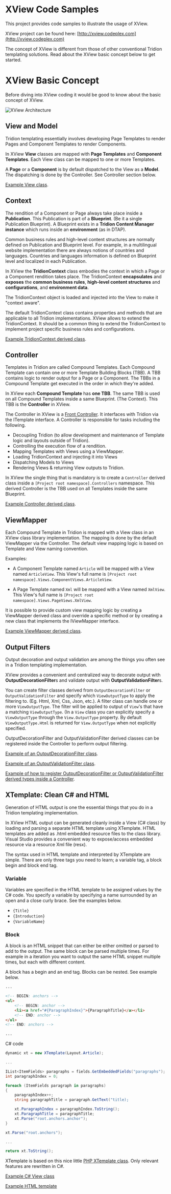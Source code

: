 # XView Code Samples
This project provides code samples to illustrate the usage of XView.

XView project can be found here: [http://xview.codeplex.com](http://xview.codeplex.com)

The concept of XView is different from those of other conventional Tridion templating solutions. Read about the XView basic concept below to get started.

# XView Basic Concept
Before diving into XView coding it would be good to know about the basic concept of XView.

![XView Architecture](xview.png)

## View and Model
Tridion templating essentially involves developing Page Templates to render Pages and Component Templates to render Components.

In XView **View** classes are mapped with **Page Templates** and **Component Templates**. Each View class can be mapped to one or more Templates.

A **Page** or a **Component** is by default dispatched to the View as a **Model**. The dispatching is done by the Controller. See Controller section below.

[Example View class](https://github.com/hoangchu/xview-codesamples/blob/master/Source/Templating/Views/ComponentViews/ArticleView.cs).

## Context
The rendition of a Component or Page always take place inside a **Publication**. This Publication is part of a **Blueprint**. (Be it a single Publication Blueprint). A Blueprint exists in a **Tridion Content Manager instance** which runs inside an **environment** (as in DTAP).

Common business rules and high-level content structures are normally defined on Publication and Blueprint level. For example, in a multilingual website implementation there are always notions of countries and languages. Countries and languages information is defined on Blueprint level and localized in each Publication.  

In XView the **TridionContext** class embodies the context in which a Page or a Component rendition takes place. The TridionContext **encapsulates** and **exposes** the **common business rules**, **high-level content structures** and **configurations**, and **environment data**.

The TridionContext object is loaded and injected into the View to make it "context aware".

The default TridionContext class contains properties and methods that are applicable to all Tridion implementations. XView allows to extend the TridionContext. It should be a common thing to extend the TridionContext to implement project specific business rules and configurations.

[Example TridionContext derived class](https://github.com/hoangchu/xview-codesamples/blob/master/Source/Templating/Controllers/IntranetContext.cs).

## Controller
Templates in Tridion are called Compound Templates. Each Compound Template can contain one or more Template Building Blocks (TBB). A TBB contains logic to render output for a Page or a Component. The TBBs in a Compound Template get executed in the order in which they're added.

In XView each **Compound Template** has **one TBB**. The same TBB is used on all Compound Templates inside a same Blueprint. (The Context). This TBB is the **Controller** in XView.

The Controller in XView is a [Front Controller](https://en.wikipedia.org/wiki/Front_Controller_pattern). It interfaces with Tridion via the ITemplate interface. A Controller is responsible for tasks including the following.

- Decoupling Tridion (to allow development and maintenance of Template logic and layouts outside of Tridion).
- Controlling the execution flow of a rendition.
- Mapping Templates with Views using a ViewMapper.
- Loading TridionContext and injecting it into Views
- Dispatching Models to Views
- Rendering Views & returning View outputs to Tridion.

In XView the single thing that is mandatory is to create a `Controller` derived class inside a `[Project root namespace].Controllers` namespace. This derived Controller is the TBB used on all Templates inside the same Blueprint.

[Example Controller derived class](https://github.com/hoangchu/xview-codesamples/blob/master/Source/Templating/Controllers/IntranetController.cs).

## ViewMapper
Each Compound Template in Tridion is mapped with a View class in an XView class library implementation. The mapping is done by the default ViewMapper via the Controller. The default view mapping logic is based on Template and View naming convention.

Examples:

- A Component Template named `Article` will be mapped with a View named `ArticleView`. This View's full name is `[Project root namespace].Views.ComponentViews.ArticleView`.

- A Page Template named `Xml` will be mapped with a View named `XmlView`. This View's full name is `[Project root namespace].Views.PageViews.XmlView`.

It is possible to provide custom view mapping logic by creating a ViewMapper derived class and override a specific method or by creating a new class that implements the IViewMapper interface.

[Example ViewMapper derived class](https://github.com/hoangchu/xview-codesamples/blob/master/Source/Templating/Controllers/IntranetViewMapper.cs).

## Output Filters
Output decoration and output validation are among the things you often see in a Tridion templating implementation. 

XView provides a convenient and centralized way to decorate output with **OutputDecorationFilter**s and validate output with **OutputValidationFilter**s.

You can create filter classes derived from `OutputDecorationFilter` or `OutputValidationFilter` and specify which `ViewOutputType` to apply the filtering to. (Eg. Html, Xml, Css, Json, etc.). A filter class can handle one or more `ViewOutputType`. The filter will be applied to output of `View`'s that have a matching `ViewOutputType`. (In a `View` class you can explicitly specify a `ViewOutputType` through the `View.OutputType` property. By default `ViewOutputType.Html` is returned for `View.OutputType` when not explicitly specified.

OutputDecorationFilter and OutputValidationFilter derived classes can be registered inside the Controller to perform output filtering. 

[Example of an OutputDecorationFilter class](https://github.com/hoangchu/xview-codesamples/blob/master/Source/Templating/DecorationFilters/DefaultFinishActionsDecorationFilter.cs).

[Example of an OutputValidationFilter class](https://github.com/hoangchu/xview-codesamples/blob/master/Source/Templating/ValidationFilters/HtmlValidationFilter.cs).

[Example of how to register OutputDecorationFilter or OutputValidationFilter derived types inside a Controller](https://github.com/hoangchu/xview-codesamples/blob/master/Source/Templating/Controllers/IntranetController.cs).

## XTemplate: Clean C# and HTML
Generation of HTML output is one the essential things that you do in a Tridion templating implementation. 

In XView HTML output can be generated cleanly inside a View (C# class) by loading and parsing a separate HTML template using XTemplate. HTML templates are added as .html embedded resource files to the class library. Visual Studio provides a convenient way to expose/access embedded resource via a resource Xml file (resx).

The syntax used in HTML template and interpreted by XTemplate are simple. There are only three tags you need to learn; a variable tag, a block begin and block end tag.

### Variable
Variables are specified in the HTML template to be assigned values by the C# code. You specify a variable by specifying a name surrounded by an open and a close curly brace. See the examples below.

- `{Title}`
- `{Introduction}`
- `{VariableName}`

### Block
A block is an HTML snippet that can either be either omitted or parsed to add to the output. The same block can be parsed multiple times. For example in a iteration you want to output the same HTML snippet multiple times, but each  with different content.

A block has a begin and an end tag. Blocks can be nested. See example below.

```html
...

<!-- BEGIN: anchors -->
<ul>
	<!-- BEGIN: anchor -->
	<li><a href="#{ParagraphIndex}">{ParagraphTitle}</a></li>
	<!-- END: anchor -->
</ul>
<!-- END: anchors -->

...
```

C# code
```csharp
dynamic xt = new XTemplate(Layout.Article);

...

IList<ItemFields> paragraphs = fields.GetEmbeddedFields("paragraphs");
int paragraphIndex = 0;

foreach (ItemFields paragraph in paragraphs)
{
	paragraphIndex++;
	string paragraphTitle = paragraph.GetText("title);

	xt.ParagraphIndex = paragraphIndex.ToString();
	xt.ParagraphTitle = paragraphTitle;
	xt.Parse("root.anchors.anchor");
}

xt.Parse("root.anchors");

...

return xt.ToString();
```

XTemplate is based on this nice little [PHP XTemplate class](http://www.phpxtemplate.org/). Only relevant features are rewritten in C#.

[Example C# View class](https://github.com/hoangchu/xview-codesamples/blob/master/Source/Templating/Views/ComponentViews/ArticleView.cs)

[Example HTML template](https://github.com/hoangchu/xview-codesamples/blob/master/Source/Templating/Views/ComponentViews/Layout/ArticleView.html)
